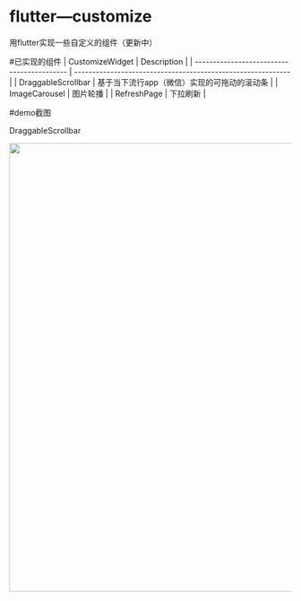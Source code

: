 # flutter—customize

用flutter实现一些自定义的组件（更新中）


#已实现的组件
| CustomizeWidget                            | Description                                                  |
| ------------------------------------------ | ------------------------------------------------------------ |
| DraggableScrollbar                         | 基于当下流行app（微信）实现的可拖动的滚动条                   |
| ImageCarousel                              | 图片轮播                                                     |
| RefreshPage                                | 下拉刷新                                                     |

#demo截图

DraggableScrollbar 

<img src="./demo/DraggableScrollbar.gif" width="800"/>

